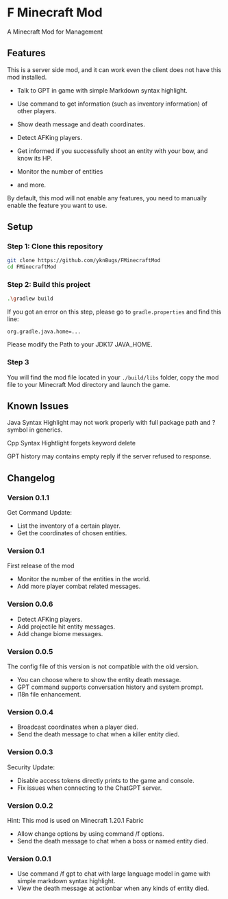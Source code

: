 # F Minecraft Mod

A Minecraft Mod for Management

## Features

This is a server side mod, and it can work even the client does not have this mod installed.

- Talk to GPT in game with simple Markdown syntax highlight.

- Use command to get information (such as inventory information) of other players.

- Show death message and death coordinates.

- Detect AFKing players.

- Get informed if you successfully shoot an entity with your bow, and know its HP.

- Monitor the number of entities

- and more.

By default, this mod will not enable any features, you need to manually enable the feature you want to use.

## Setup

### Step 1: Clone this repository

```bash
git clone https://github.com/yknBugs/FMinecraftMod
cd FMinecraftMod
```

### Step 2: Build this project

```bash
.\gradlew build
```

If you got an error on this step, please go to `gradle.properties` and find this line:

```text
org.gradle.java.home=...
```

Please modify the Path to your JDK17 JAVA_HOME.

### Step 3

You will find the mod file located in your `./build/libs` folder, copy the mod file to your Minecraft Mod directory and launch the game.

## Known Issues

Java Syntax Highlight may not work properly with full package path and ? symbol in generics.

Cpp Syntax Hightlight forgets keyword delete

GPT history may contains empty reply if the server refused to response.

## Changelog

### Version 0.1.1

Get Command Update:

- List the inventory of a certain player.
- Get the coordinates of chosen entities.

### Version 0.1

First release of the mod

- Monitor the number of the entities in the world.
- Add more player combat related messages.

### Version 0.0.6

- Detect AFKing players.
- Add projectile hit entity messages.
- Add change biome messages.

### Version 0.0.5

The config file of this version is not compatible with the old version.

- You can choose where to show the entity death message.
- GPT command supports conversation history and system prompt.
- I18n file enhancement.

### Version 0.0.4

- Broadcast coordinates when a player died.
- Send the death message to chat when a killer entity died.

### Version 0.0.3

Security Update:

- Disable access tokens directly prints to the game and console.
- Fix issues when connecting to the ChatGPT server.

### Version 0.0.2

Hint: This mod is used on Minecraft 1.20.1 Fabric

- Allow change options by using command /f options.
- Send the death message to chat when a boss or named entity died.

### Version 0.0.1

- Use command /f gpt to chat with large language model in game with simple markdown syntax highlight.
- View the death message at actionbar when any kinds of entity died.

